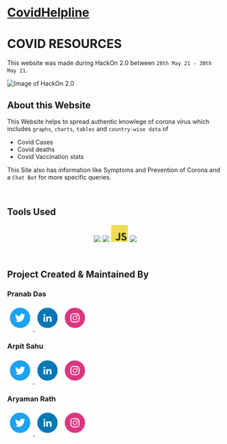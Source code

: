 # [CovidHelpline](https://covidhelpline.study/)

# COVID RESOURCES

This website was made during HackOn 2.0 between `28th May 21 - 30th May 21`.

![Image of HackOn 2.0](https://hackon.tech/og-image.png)

## About this Website

This Website helps to spread authentic knowlege of corona virus which includes `graphs`, `charts`, `tables` and `country-wise data` of

- Covid Cases
- Covid deaths
- Covid Vaccination stats

This Site also has information like Symptoms and Prevention of Corona and a `Chat Bot` for more specific queries.

<br>

## Tools Used

<p align="center">
  <img width="40px" src="https://icons.iconarchive.com/icons/cornmanthe3rd/plex/256/Other-html-5-icon.png" />
  <img width="40px" src="https://img.favpng.com/9/15/14/css3-cascading-style-sheets-logo-html-png-favpng-zNceG1C3PUpjKThDUF68AN96N.jpg" />
  <img width="40px" src="https://raw.githubusercontent.com/devicons/devicon/master/icons/javascript/javascript-original.svg" />
  <img width="40px" src="https://cdn.worldvectorlogo.com/logos/bootstrap-5-1.svg" />
</p>

<br>

## Project Created & Maintained By

### Pranab Das

<a href="#">
<img src="https://github.com/aritraroy/social-icons/blob/master/twitter-icon.png?raw=true" width="60">
</a> <a href="#">
<img src="https://github.com/aritraroy/social-icons/blob/master/linkedin-icon.png?raw=true" width="60"></a>
<a href="#">
<img src="https://github.com/aritraroy/social-icons/blob/master/instagram-icon.png?raw=true" width="60"></a>

<br>

### Arpit Sahu

<a href="https://twitter.com/Arpit_Sahu_?s=08">
<img src="https://github.com/aritraroy/social-icons/blob/master/twitter-icon.png?raw=true" width="60">
</a> <a href="https://www.linkedin.com/in/arpit-sahu-416767187">
<img src="https://github.com/aritraroy/social-icons/blob/master/linkedin-icon.png?raw=true" width="60"></a>
<a href="https://www.instagram.com/arpit__sahu__/?hl=en">
<img src="https://github.com/aritraroy/social-icons/blob/master/instagram-icon.png?raw=true" width="60"></a>

<br>

### Aryaman Rath

<a href="#">
<img src="https://github.com/aritraroy/social-icons/blob/master/twitter-icon.png?raw=true" width="60">
</a> <a href="#">
<img src="https://github.com/aritraroy/social-icons/blob/master/linkedin-icon.png?raw=true" width="60"></a>
<a href="#">
<img src="https://github.com/aritraroy/social-icons/blob/master/instagram-icon.png?raw=true" width="60"></a>

<br>
